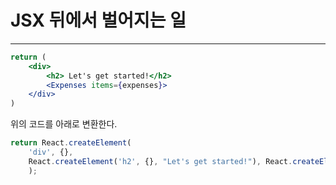 # JSX 뒤에서 벌어지는 일


--------



~~~jsx
return (
    <div>
        <h2> Let's get started!</h2>
        <Expenses items={expenses}>
    </div>
)
~~~

위의 코드를 아래로 변환한다.

~~~js
return React.createElement(
    'div', {}, 
    React.createElement('h2', {}, "Let's get started!"), React.createElement(Expenses, {items: expenses},)
    );
~~~
